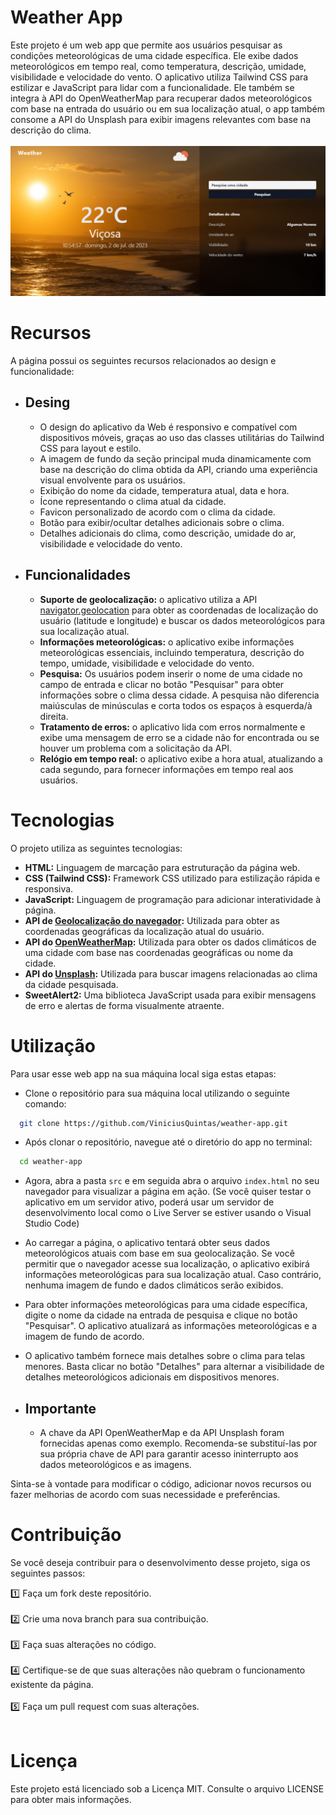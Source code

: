 # Weather App
Este projeto é um web app que permite aos usuários pesquisar as condições meteorológicas de uma cidade específica. Ele exibe dados meteorológicos em tempo real, como temperatura, descrição, umidade, visibilidade e velocidade do vento. O aplicativo utiliza Tailwind CSS para estilizar e JavaScript para lidar com a funcionalidade. Ele também se integra à API do OpenWeatherMap para recuperar dados meteorológicos com base na entrada do usuário ou em sua localização atual, o app também consome a API do Unsplash para exibir imagens relevantes com base na descrição do clima.
<br>
<br>
![page](screenshot/screenshot.png)

# Recursos
A página possui os seguintes recursos relacionados ao design e funcionalidade:

- ## Desing
  - O design do aplicativo da Web é responsivo e compatível com dispositivos móveis, graças ao uso das classes utilitárias do Tailwind CSS para layout e estilo.
  - A imagem de fundo da seção principal muda dinamicamente com base na descrição do clima obtida da API, criando uma experiência visual envolvente para os usuários.
  - Exibição do nome da cidade, temperatura atual, data e hora.
  - Ícone representando o clima atual da cidade.
  - Favicon personalizado de acordo com o clima da cidade.
  - Botão para exibir/ocultar detalhes adicionais sobre o clima.
  - Detalhes adicionais do clima, como descrição, umidade do ar, visibilidade e velocidade do vento.
 
- ## Funcionalidades
  - **Suporte de geolocalização:** o aplicativo utiliza a API [navigator.geolocation](https://developer.mozilla.org/en-US/docs/Web/API/Geolocation_API) para obter as coordenadas de localização do usuário (latitude e longitude) e buscar os dados meteorológicos para sua localização atual.
  - **Informações meteorológicas:** o aplicativo exibe informações meteorológicas essenciais, incluindo temperatura, descrição do tempo, umidade, visibilidade e velocidade do vento.
  - **Pesquisa:** Os usuários podem inserir o nome de uma cidade no campo de entrada e clicar no botão "Pesquisar" para obter informações sobre o clima dessa cidade. A pesquisa não diferencia maiúsculas de minúsculas e corta todos os espaços à esquerda/à direita.
  - **Tratamento de erros:** o aplicativo lida com erros normalmente e exibe uma mensagem de erro se a cidade não for encontrada ou se houver um problema com a solicitação da API.
  - **Relógio em tempo real:** o aplicativo exibe a hora atual, atualizando a cada segundo, para fornecer informações em tempo real aos usuários.

# Tecnologias
O projeto utiliza as seguintes tecnologias:

- **HTML:** Linguagem de marcação para estruturação da página web.
- **CSS (Tailwind CSS):** Framework CSS utilizado para estilização rápida e responsiva.
- **JavaScript:** Linguagem de programação para adicionar interatividade à página.
- **API de [Geolocalização do navegador](https://developer.mozilla.org/en-US/docs/Web/API/Geolocation_API):** Utilizada para obter as coordenadas geográficas da localização atual do usuário.
- **API do [OpenWeatherMap](https://openweathermap.org/api):** Utilizada para obter os dados climáticos de uma cidade com base nas coordenadas geográficas ou nome da cidade.
- **API do [Unsplash](https://unsplash.com/documentation):** Utilizada para buscar imagens relacionadas ao clima da cidade pesquisada.
- **SweetAlert2:** Uma biblioteca JavaScript usada para exibir mensagens de erro e alertas de forma visualmente atraente.

# Utilização
Para usar esse web app na sua máquina local siga estas etapas:


- Clone o repositório para sua máquina local utilizando o seguinte comando:
```bash
  git clone https://github.com/ViniciusQuintas/weather-app.git
```
- Após clonar o repositório, navegue até o diretório do app no terminal:
```bash
  cd weather-app
```
- Agora, abra a pasta `src` e em seguida abra o arquivo `index.html` no seu navegador para visualizar a página em ação. (Se você quiser testar o aplicativo em um servidor ativo, poderá usar um servidor de desenvolvimento local como o Live Server se estiver usando o Visual Studio Code)
  
- Ao carregar a página, o aplicativo tentará obter seus dados meteorológicos atuais com base em sua geolocalização. Se você permitir que o navegador acesse sua localização, o aplicativo exibirá informações meteorológicas para sua localização atual. Caso contrário, nenhuma imagem de fundo e dados climáticos serão exibidos.
  
- Para obter informações meteorológicas para uma cidade específica, digite o nome da cidade na entrada de pesquisa e clique no botão "Pesquisar". O aplicativo atualizará as informações meteorológicas e a imagem de fundo de acordo.
  
- O aplicativo também fornece mais detalhes sobre o clima para telas menores. Basta clicar no botão "Detalhes" para alternar a visibilidade de detalhes meteorológicos adicionais em dispositivos menores.

- ## Importante
  - A chave da API OpenWeatherMap e da API Unsplash foram fornecidas apenas como exemplo. Recomenda-se substituí-las por sua própria chave de API para garantir acesso ininterrupto aos dados meteorológicos e as imagens.
  
Sinta-se à vontade para modificar o código, adicionar novos recursos ou fazer melhorias de acordo com suas necessidade e preferências.

# Contribuição
Se você deseja contribuir para o desenvolvimento desse projeto, siga os seguintes passos:

 1️⃣ Faça um fork deste repositório. 
<br>
<br>
 2️⃣ Crie uma nova branch para sua contribuição. 
<br>
<br>
 3️⃣ Faça suas alterações no código. 
<br>
<br>
 4️⃣ Certifique-se de que suas alterações não quebram o funcionamento existente da página. 
<br>
<br>
 5️⃣ Faça um pull request com suas alterações. 
<br>
<br>

# Licença
Este projeto está licenciado sob a Licença MIT. Consulte o arquivo LICENSE para obter mais informações.
